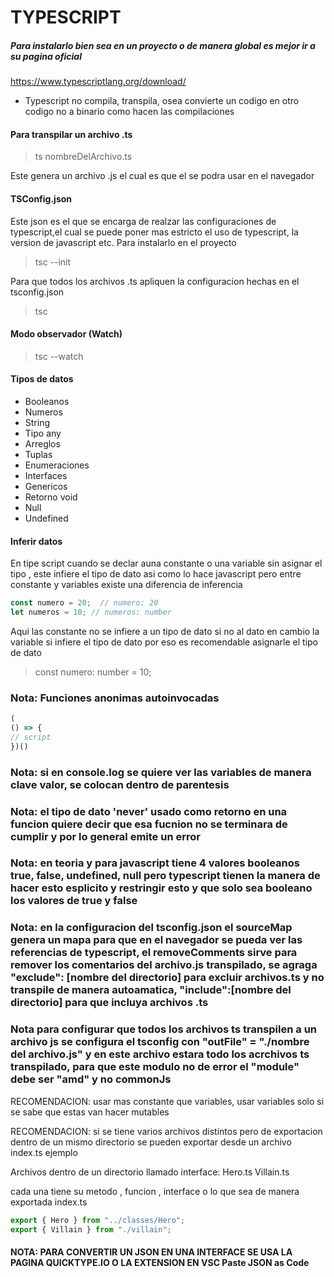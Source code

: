 # TYPESCRIPT
##### Para instalarlo bien sea en un proyecto o de manera global es mejor ir a su pagina oficial
https://www.typescriptlang.org/download/

- Typescript no compila, transpila, osea convierte un codigo en otro codigo no a binario como hacen las compilaciones

#### Para transpilar un archivo .ts
> ts nombreDelArchivo.ts

Este genera un archivo .js el cual es que el se podra usar en el navegador


#### TSConfig.json
Este json es el que se encarga de realzar las configuraciones de typescript,el cual se puede poner mas estricto el uso de typescript, la version de javascript etc. Para instalarlo en el proyecto
>tsc --init

Para que todos los archivos .ts apliquen la configuracion hechas en el tsconfig.json
>tsc

#### Modo observador (Watch)
>tsc --watch

#### Tipos de datos
- Booleanos
- Numeros
- String
- Tipo any
- Arreglos
- Tuplas
- Enumeraciones
- Interfaces
- Genericos
- Retorno void
- Null
- Undefined

#### Inferir datos
En tipe script cuando se declar auna constante o una variable sin asignar el tipo , este infiere el tipo de dato asi como lo hace javascript pero entre constante y variables existe una diferencia de inferencia

```typescript
const numero = 20;  // numero: 20
let numeros = 10; // numeros: number
```
Aqui las constante no se infiere a un tipo de dato si no al dato en cambio la variable si infiere el tipo de dato por eso es recomendable asignarle el tipo de dato
>const numero: number = 10;

### Nota: Funciones anonimas autoinvocadas 
```javascript
(
() => {
// script
})()
```

### Nota: si en console.log se quiere ver las variables de manera clave valor, se colocan dentro de parentesis

### Nota: el tipo de dato 'never' usado como retorno en una funcion quiere decir que esa fucnion no se terminara de cumplir y por lo general emite un error

### Nota: en teoria y para javascript tiene 4 valores booleanos true, false, undefined, null pero typescript tienen la manera de hacer esto esplicito y restringir esto y que solo sea booleano los valores de true y false

### Nota: en la configuracion del tsconfig.json el sourceMap genera un mapa para que en el navegador se pueda ver las referencias de typescript, el removeComments sirve para remover los comentarios del archivo.js transpilado, se agraga "exclude": [nombre del directorio] para excluir archivos.ts y no transpile de manera autoamatica, "include":[nombre del directorio] para que incluya archivos .ts

### Nota para configurar que todos los archivos ts transpilen a un archivo js se configura el tsconfig con  "outFile" = "./nombre del archivo.js" y en este archivo estara todo los acrchivos ts transpilado, para que este modulo no de error el "module" debe ser "amd" y no commonJs

RECOMENDACION: usar mas constante que variables, usar variables solo si se sabe que estas van hacer mutables

RECOMENDACION: si se tiene varios archivos distintos pero de exportacion dentro de un mismo directorio se pueden exportar desde un archivo index.ts ejemplo

Archivos dentro de un directorio llamado interface:
Hero.ts
Villain.ts

cada una tiene su metodo , funcion , interface o lo que sea de manera exportada
index.ts

```typescript
export { Hero } from "../classes/Hero";
export { Villain } from "./villain";
```
#### NOTA: PARA CONVERTIR UN JSON EN UNA INTERFACE SE USA LA PAGINA QUICKTYPE.IO O LA EXTENSION EN VSC Paste JSON as Code